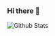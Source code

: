 ### Hi there 👋
![Github Stats](https://github-readme-stats.vercel.app/api?username=lizzie7d&show_icons=true&theme=dark&count_private=true)

<!--
**lizzie7d/lizzie7d** is a ✨ _special_ ✨ repository because its `README.md` (this file) appears on your GitHub profile.

Here are some ideas to get you started:

- 🔭 I’m currently working on ...
- 🌱 I’m currently learning ...
- 👯 I’m looking to collaborate on ...
- 🤔 I’m looking for help with ...
- 💬 Ask me about ...
- 📫 How to reach me: ...
- 😄 Pronouns: ...
- ⚡ Fun fact: ...
-->
